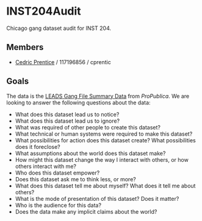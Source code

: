 # INST204Audit
Chicago gang dataset audit for INST 204.

## Members

* [Cedric Prentice](https://github.com/cedric066) / 117196856 / cprentic

## Goals

The data is the [LEADS Gang File Summary Data](https://www.propublica.org/datastore/dataset/leads-gang-file-summary-data) from *ProPublica*. We are looking to answer the following questions about the data:

* What does this dataset lead us to notice?
* What does this dataset lead us to ignore?
* What was required of other people to create this dataset?
* What technical or human systems were required to make this dataset?
* What possibilities for action does this dataset create? What possibilities does it foreclose?
* What assumptions about the world does this dataset make?
* How might this dataset change the way I interact with others, or how others interact with me?
* Who does this dataset empower?
* Does this dataset ask me to think less, or more?
* What does this dataset tell me about myself? What does it tell me about others?
* What is the mode of presentation of this dataset? Does it matter?
* Who is the audience for this data?
* Does the data make any implicit claims about the world?
